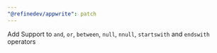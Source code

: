 ```yaml
---
"@refinedev/appwrite": patch
---
```


Add Support to `and`, `or`, `between`, `null`, `nnull`, `startswith` and `endswith` operators
